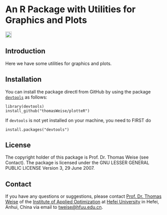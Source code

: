 # An R Package with Utilities for Graphics and Plots

[<img alt="Travis CI Build Status" src="https://img.shields.io/travis/thomasWeise/plotteR/master.svg" height="20"/>](https://travis-ci.org/thomasWeise/plotteR/)

## Introduction

Here we have some utilities for graphics and plots.

## Installation

You can install the package directl from GitHub by using the package
[`devtools`](http://cran.r-project.org/web/packages/devtools/index.html) as
follows:

    library(devtools)
    install_github("thomasWeise/plotteR")

If `devtools` is not yet installed on your machine, you need to FIRST do

    install.packages("devtools")

## License

The copyright holder of this package is Prof. Dr. Thomas Weise (see Contact).
The package is licensed under the  GNU LESSER GENERAL PUBLIC LICENSE Version 3, 29 June 2007.

## Contact

If you have any questions or suggestions, please contact
[Prof. Dr. Thomas Weise](http://iao.hfuu.edu.cn/team/director) of the
[Institute of Applied Optimization](http://iao.hfuu.edu.cn/) at
[Hefei University](http://www.hfuu.edu.cn) in
Hefei, Anhui, China via
email to [tweise@hfuu.edu.cn](mailto:tweise@hfuu.edu.cn).
